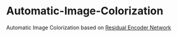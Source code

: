 # Automatic-Image-Colorization
Automatic Image Colorization based on [Residual Encoder Network](http://tinyclouds.org/colorize/)
